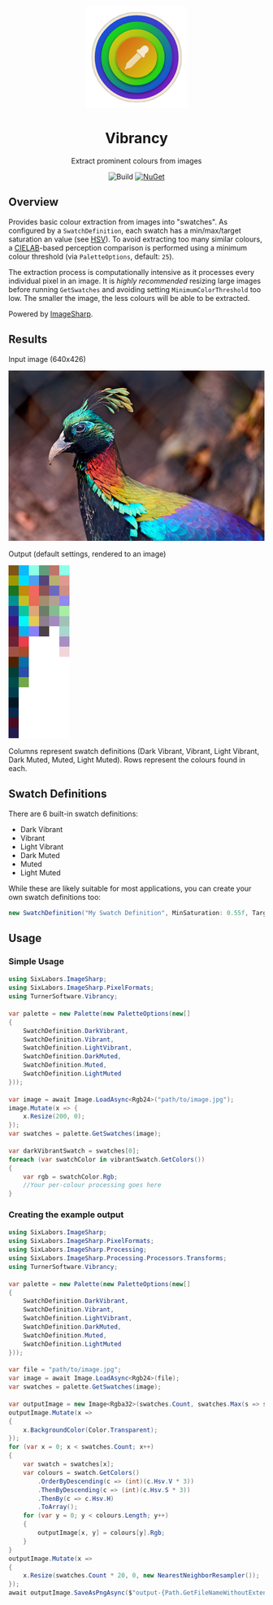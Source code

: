 <div align="center">

![Icon](images/icon.png)
# Vibrancy
Extract prominent colours from images

![Build](https://img.shields.io/github/workflow/status/TurnerSoftware/vibrancy/Build)
[![NuGet](https://img.shields.io/nuget/v/TurnerSoftware.Vibrancy.svg)](https://www.nuget.org/packages/TurnerSoftware.Vibrancy/)
</div>

## Overview

Provides basic colour extraction from images into "swatches".
As configured by a `SwatchDefinition`, each swatch has a min/max/target saturation an value (see [HSV](https://en.wikipedia.org/wiki/HSL_and_HSV)).
To avoid extracting too many similar colours, a [CIELAB](https://en.wikipedia.org/wiki/CIELAB_color_space)-based perception comparison is performed using a minimum colour threshold (via `PaletteOptions`, default: `25`).

The extraction process is computationally intensive as it processes every individual pixel in an image.
It is _highly recommended_ resizing large images before running `GetSwatches` and avoiding setting `MinimumColorThreshold` too low.
The smaller the image, the less colours will be able to be extracted.

Powered by [ImageSharp](https://github.com/SixLabors/ImageSharp/).

## Results

Input image (640x426)

![](images/example-input.jpg)

Output (default settings, rendered to an image)

![](images/example-output.png)

Columns represent swatch definitions (Dark Vibrant, Vibrant, Light Vibrant, Dark Muted, Muted, Light Muted).
Rows represent the colours found in each.

## Swatch Definitions

There are 6 built-in swatch definitions:
- Dark Vibrant
- Vibrant
- Light Vibrant
- Dark Muted
- Muted
- Light Muted

While these are likely suitable for most applications, you can create your own swatch definitions too:

```csharp
new SwatchDefinition("My Swatch Definition", MinSaturation: 0.55f, TargetSaturation: 1, MinValue: 0.1f, TargetValue: 0.3f, MaxValue: 0.64f);
```

## Usage

### Simple Usage

```csharp
using SixLabors.ImageSharp;
using SixLabors.ImageSharp.PixelFormats;
using TurnerSoftware.Vibrancy;

var palette = new Palette(new PaletteOptions(new[]
{
	SwatchDefinition.DarkVibrant,
	SwatchDefinition.Vibrant,
	SwatchDefinition.LightVibrant,
	SwatchDefinition.DarkMuted,
	SwatchDefinition.Muted,
	SwatchDefinition.LightMuted
}));

var image = await Image.LoadAsync<Rgb24>("path/to/image.jpg");
image.Mutate(x => {
	x.Resize(200, 0);
});
var swatches = palette.GetSwatches(image);

var darkVibrantSwatch = swatches[0];
foreach (var swatchColor in vibrantSwatch.GetColors())
{
	var rgb = swatchColor.Rgb;
	//Your per-colour processing goes here
}
```

### Creating the example output

```csharp
using SixLabors.ImageSharp;
using SixLabors.ImageSharp.PixelFormats;
using SixLabors.ImageSharp.Processing;
using SixLabors.ImageSharp.Processing.Processors.Transforms;
using TurnerSoftware.Vibrancy;

var palette = new Palette(new PaletteOptions(new[]
{
	SwatchDefinition.DarkVibrant,
	SwatchDefinition.Vibrant,
	SwatchDefinition.LightVibrant,
	SwatchDefinition.DarkMuted,
	SwatchDefinition.Muted,
	SwatchDefinition.LightMuted
}));

var file = "path/to/image.jpg";
var image = await Image.LoadAsync<Rgb24>(file);
var swatches = palette.GetSwatches(image);

var outputImage = new Image<Rgba32>(swatches.Count, swatches.Max(s => s.Count));
outputImage.Mutate(x =>
{
	x.BackgroundColor(Color.Transparent);
});
for (var x = 0; x < swatches.Count; x++)
{
	var swatch = swatches[x];
	var colours = swatch.GetColors()
		.OrderByDescending(c => (int)(c.Hsv.V * 3))
		.ThenByDescending(c => (int)(c.Hsv.S * 3))
		.ThenBy(c => c.Hsv.H)
		.ToArray();
	for (var y = 0; y < colours.Length; y++)
	{
		outputImage[x, y] = colours[y].Rgb;
	}
}
outputImage.Mutate(x =>
{
	x.Resize(swatches.Count * 20, 0, new NearestNeighborResampler());
});
await outputImage.SaveAsPngAsync($"output-{Path.GetFileNameWithoutExtension(file)}.png");
```